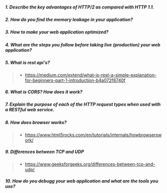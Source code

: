 ##### 1. Describe the key advantages of HTTP/2 as compared with HTTP 1.1.

##### 2. How do you find the memory leakage in your application? 

##### 3. How to make your web application optimized? 
##### 4. What are the steps you follow before taking live (production) your web application? 
##### 5. What is rest api's? 
> - <https://medium.com/extend/what-is-rest-a-simple-explanation-for-beginners-part-1-introduction-b4a072f8740f>
##### 6. What is CORS? How does it work?

##### 7. Explain the purpose of each of the HTTP request types when used with a RESTful web service.
##### 8. How does browser works? 
> - <https://www.html5rocks.com/en/tutorials/internals/howbrowserswork/>

##### 9. Differences between TCP and UDP
> - <https://www.geeksforgeeks.org/differences-between-tcp-and-udp/>

##### 10. How do you debugg your web application and what are the tools you use? 

